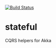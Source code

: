 [![Build Status](https://travis-ci.org/unicorndevru/stateful.svg?branch=master)](https://travis-ci.org/unicorndevru/stateful)

# stateful
CQRS helpers for Akka
